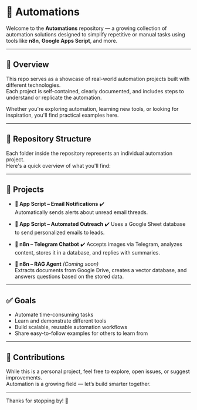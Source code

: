 # 📁 Automations

Welcome to the **Automations** repository — a growing collection of automation solutions designed to simplify repetitive or manual tasks using tools like **n8n**, **Google Apps Script**, and more.

---

## 🚀 Overview

This repo serves as a showcase of real-world automation projects built with different technologies.  
Each project is self-contained, clearly documented, and includes steps to understand or replicate the automation.

Whether you're exploring automation, learning new tools, or looking for inspiration, you'll find practical examples here.

---

## 📂 Repository Structure

Each folder inside the repository represents an individual automation project.  
Here's a quick overview of what you'll find:


---

## 📌 Projects

- **📧 App Script – Email Notifications** ✔️   
  Automatically sends alerts about unread email threads.

- **📨 App Script – Automated Outreach** ✔️
  Uses a Google Sheet database to send personalized emails to leads. 

- **🤖 n8n – Telegram Chatbot** ✔️
  Accepts images via Telegram, analyzes content, stores it in a database, and replies with summaries.

- **🧠 n8n – RAG Agent** *(Coming soon)*  
  Extracts documents from Google Drive, creates a vector database, and answers questions based on the stored data.

---

## ✅ Goals

- Automate time-consuming tasks
- Learn and demonstrate different tools
- Build scalable, reusable automation workflows
- Share easy-to-follow examples for others to learn from

---

## 🙌 Contributions

While this is a personal project, feel free to explore, open issues, or suggest improvements.  
Automation is a growing field — let’s build smarter together.

---

Thanks for stopping by! 🚀

